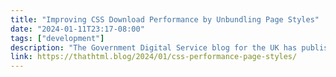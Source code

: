 ```yaml
---
title: "Improving CSS Download Performance by Unbundling Page Styles"
date: "2024-01-11T23:17-08:00"
tags: ["development"]
description: "The Government Digital Service blog for the UK has published an article about their performance gains across a variety of properties, with “reductions of up to 40% in CSS size on some pages.” The way they achieved these improvements is one which shouldn’t come as a huge surprise but is surprisingly not on many web developers’ radar (based on my own anecdotal experience discussing these sorts of issues)."
link: https://thathtml.blog/2024/01/css-performance-page-styles/
---
```

